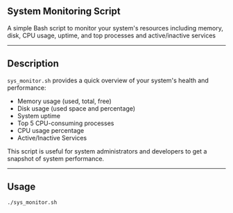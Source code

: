 ## System Monitoring Script

A simple Bash script to monitor your system's resources including memory, disk, CPU usage, uptime, and top processes and active/inactive services

---

## Description

`sys_monitor.sh` provides a quick overview of your system's health and performance:

- Memory usage (used, total, free)
- Disk usage (used space and percentage)
- System uptime
- Top 5 CPU-consuming processes
- CPU usage percentage
- Active/Inactive Services

This script is useful for system administrators and developers to get a snapshot of system performance.

---

## Usage

```bash
./sys_monitor.sh
